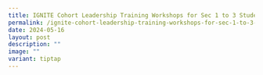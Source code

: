 ```yaml
---
title: IGNITE Cohort Leadership Training Workshops for Sec 1 to 3 Students
permalink: /ignite-cohort-leadership-training-workshops-for-sec-1-to-3-students/
date: 2024-05-16
layout: post
description: ""
image: ""
variant: tiptap
---
```

